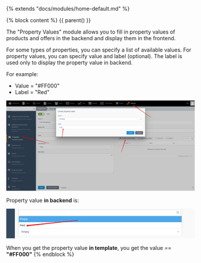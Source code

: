 {% extends "docs/modules/home-default.md" %}

{% block content %}
{{ parent() }}

The "Property Values" module allows you to fill in property values of products and offers ​​in the backend and display them in the frontend.

For some types of properties, you can specify a list of available values.
For property values, you can specify value and label (optional).
 The label is used only to display the property value in backend.
 
For example:
* Value = "#FF000"
* Label = "Red"

![](./../../assets/images/backend-property-value-1.png)

Property value **in backend** is:

![](./../../assets/images/backend-property-value-2.png)

When you get the property value **in template**, you get the value == **"#FF000"**
{% endblock %}

